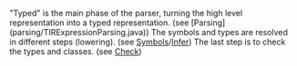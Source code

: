 "Typed" is the main phase of the parser, turning the high level representation into a typed representation. (see [Parsing]
(parsing/TIRExpressionParsing.java))
The symbols and types are resolved in different steps (lowering). (see [Symbols](lowering/Symbols.java)/[Infer](lowering/Infer.java))
The last step is to check the types and classes.  (see [Check](lowering/Check.java))
